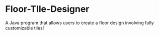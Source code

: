 # Floor-TIle-Designer
A Java program that allows users to create a floor design involving fully customizable tiles!
